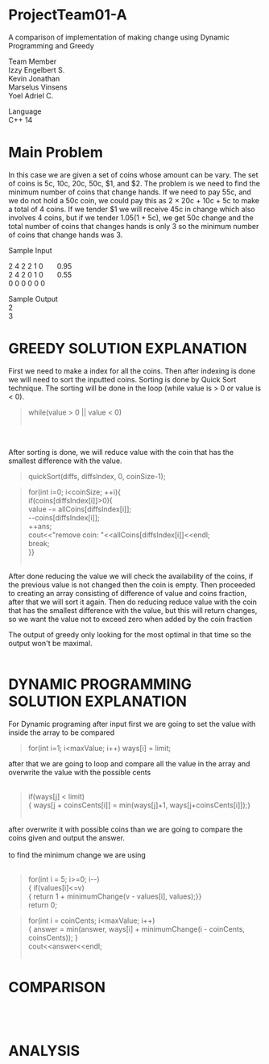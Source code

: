 # ProjectTeam01-A
A comparison of implementation of making change using Dynamic Programming and Greedy

Team Member <br>
Izzy Engelbert S. <br>
Kevin Jonathan <br>
Marselus Vinsens <br>
Yoel Adriel C. <br>

Language <br>
C++ 14 <br>

# Main Problem <br>

In this case we are given a set of coins whose amount can be vary. The set of coins is 5c, 10c, 20c, 50c, $1, and $2.
The problem is we need to find the minimum number of coins that change hands. If we need to pay 55c, and we do not hold
a 50c coin, we could pay this as 2 × 20c + 10c + 5c to make a total of 4 coins. If we tender $1 we will
receive 45c in change which also involves 4 coins, but if we tender $1.05 ($1 + 5c), we get 50c change
and the total number of coins that changes hands is only 3 so the minimum number of coins that change hands was 3.

Sample Input 

2 4 2 2 1 0  &nbsp;&nbsp; &nbsp;&nbsp; 0.95 <br>
2 4 2 0 1 0  &nbsp;&nbsp; &nbsp;&nbsp; 0.55 <br>
0 0 0 0 0 0 <br>

Sample Output <br>
2 <br>
3 <br>



# GREEDY SOLUTION EXPLANATION <br>

First we need to make a index for all the coins. Then after indexing is done we will need to sort the inputted coins. Sorting is done by Quick Sort technique. The sorting will be done in the loop (while value is > 0 or value is < 0).

>   while(value > 0 || value < 0) <br><br>
<br>

After sorting is done, we will reduce value with the coin that has the smallest difference with the value.
>    quickSort(diffs, diffsIndex, 0, coinSize-1);

>    for(int i=0; i<coinSize; ++i){<br>
        if(coins[diffsIndex[i]]>0){<br>
          value -= allCoins[diffsIndex[i]];<br>
          --coins[diffsIndex[i]];<br>
          ++ans;<br>
          cout<<"remove coin: "<<allCoins[diffsIndex[i]]<<endl;<br>
          break;<br>
          }} <br><br>
          
After done reducing the value we will check the availability of the coins, if the previous value is not changed then the coin is empty. Then proceeded to creating an array consisting of difference of value and coins fraction, after that we will sort it again. Then do reducing reduce value with the coin that has the smallest difference with the value, but this will return changes, so we want the value not to exceed zero when added by the coin fraction

The output of greedy only looking for the most optimal in that time so the output won't be maximal.<br><br>



# DYNAMIC PROGRAMMING SOLUTION EXPLANATION <br>

For Dynamic programing after input first we are going  to set the value with inside the array to be compared <br>

> for(int i=1; i<maxValue; i++) ways[i] = limit; <br>

after that we are going to loop and compare all the value in the array and overwrite the value with the possible cents<br>
<br>   

> if(ways[j] < limit) <br>
{ ways[j + coinsCents[i]] = min(ways[j]+1, ways[j+coinsCents[i]]);} <br><br>
 
 after overwrite it with possible coins than we are going to compare the coins given and output the answer. <br> <br>
 to find the minimum change we are using  <br> <br>
 
 >  for(int i = 5; i>=0; i--)<br>
    { if(values[i]<=v)<br>
        { return 1 + minimumChange(v - values[i], values);}}<br>
    return 0;<br>
    
 >  for(int i = coinCents; i<maxValue; i++)<br>
    { answer = min(answer, ways[i] + minimumChange(i - coinCents, coinsCents)); }<br> 
    cout<<answer<<endl; <br><br>
 
# COMPARISON 
 <br>
 <br>
 
# ANALYSIS
 <br>
 <br>
